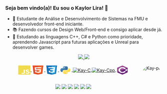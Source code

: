 ### Seja bem vindo(a)! Eu sou o Kaylor Lira! 👋

- 🔭 Estudante de Análise e Desenvolvimento de Sistemas na FMU e desenvolvedor front-end iniciante.
- 📚 Fazendo cursos de Design Web/Front-end e consigo aplicar desde já.
- 🌱 Estudando as linguagens C++, C# e Python como prioridade, aprendendo Javascript para futuras aplicações e Unreal para desenvolver games.

<div align="center">
  <a href="https://github.com/kaylorlira">
  <img height="130em" src="https://github-readme-stats.vercel.app/api?username=hidetakadesu&show_icons=true&theme=midnight-purple&include_all_commits=true&count_private=true"/>
  <img height="130em" src="https://github-readme-stats.vercel.app/api/top-langs/?username=hidetakadesu&layout=compact&langs_count=7&theme=midnight-purple"/>
</div>
<div style="display: inline_block" align="center"><br>
  <img align="center" alt="Kay-Js" height="30" width="40" src="https://raw.githubusercontent.com/devicons/devicon/master/icons/javascript/javascript-plain.svg">
  <img align="center" alt="Kay-HTML" height="30" width="40" src="https://raw.githubusercontent.com/devicons/devicon/master/icons/html5/html5-original.svg">
  <img align="center" alt="Kay-CSS" height="30" width="40" src="https://raw.githubusercontent.com/devicons/devicon/master/icons/css3/css3-original.svg">
  <img align="center" alt="Kay-Python" height="30" width="40" src="https://raw.githubusercontent.com/devicons/devicon/master/icons/python/python-original.svg">
  <img align="center" alt="Kay-C" height="30" width="40" src="https://cdn.jsdelivr.net/gh/devicons/devicon/icons/c/c-original.svg">
  <img align="center" alt="Kay-Cpp" height="30" width="40" src="https://cdn.jsdelivr.net/gh/devicons/devicon/icons/cplusplus/cplusplus-original.svg">
  <img align="center" alt="Kay-Csharp" height="30" width="40" src="https://raw.githubusercontent.com/devicons/devicon/master/icons/csharp/csharp-original.svg">
  <img align="right" alt="Kay-pic" height="150" style="border-radius:50px;" src="https://cdn.discordapp.com/attachments/935956819946389545/958435393613758504/download20220302153919.png">
</div>
  
  ##
 
<div align="center"> 
  <a href="https://www.youtube.com/channel/UCqrJiXBVaNRXgsaHu2tyP5Q" target="_blank"><img src="https://img.shields.io/badge/YouTube-FF0000?style=for-the-badge&logo=youtube&logoColor=white" target="_blank"></a>
  <a href="https://www.instagram.com/hidemiguitar/" target="_blank"><img src="https://img.shields.io/badge/-Instagram-%23E4405F?style=for-the-badge&logo=instagram&logoColor=white" target="_blank"></a>
 	<a href="https://www.twitch.tv/hidemilive" target="_blank"><img src="https://img.shields.io/badge/Twitch-9146FF?style=for-the-badge&logo=twitch&logoColor=white" target="_blank"></a>
 <a href="https://discord.gg/AkjtgjnmBg" target="_blank"><img src="https://img.shields.io/badge/Discord-7289DA?style=for-the-badge&logo=discord&logoColor=white" target="_blank"></a> 
  <a href = "mailto:contact@hideartz.com"><img src="https://img.shields.io/badge/-Gmail-%23333?style=for-the-badge&logo=gmail&logoColor=white" target="_blank"></a>
  <a href="https://www.linkedin.com/in/hideartz/" target="_blank"><img src="https://img.shields.io/badge/-LinkedIn-%230077B5?style=for-the-badge&logo=linkedin&logoColor=white" target="_blank"></a> 
 

